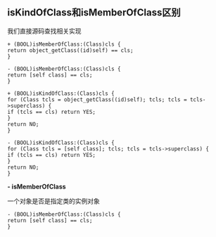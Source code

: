## isKindOfClass和isMemberOfClass区别 

我们直接源码查找相关实现
```
+ (BOOL)isMemberOfClass:(Class)cls {
return object_getClass((id)self) == cls;
}

- (BOOL)isMemberOfClass:(Class)cls {
return [self class] == cls;
}

+ (BOOL)isKindOfClass:(Class)cls {
for (Class tcls = object_getClass((id)self); tcls; tcls = tcls->superclass) {
if (tcls == cls) return YES;
}
return NO;
}

- (BOOL)isKindOfClass:(Class)cls {
for (Class tcls = [self class]; tcls; tcls = tcls->superclass) {
if (tcls == cls) return YES;
}
return NO;
}
```

**- isMemberOfClass**

一个对象是否是指定类的实例对象
```
- (BOOL)isMemberOfClass:(Class)cls {
return [self class] == cls;
}
```












